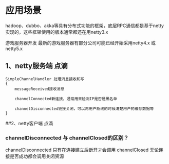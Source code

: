 # 应用场景
hadoop、dubbo、akka等具有分布式功能的框架，底层RPC通信都是基于netty实现的，这些框架使用的版本通常都还在用netty3.x

游戏服务器开发
最新的游戏服务器有部分公司可能已经开始采用netty4.x 或 netty5.x


## 1、netty服务端 点滴

    SimpleChannelHandler 处理消息接收和写
    {
        messageReceived接收消息
    
        channelConnected新连接，通常用来检测IP是否是黑名单
    
        channelDisconnected链接关闭，可以再用户断线的时候清楚用户的缓存数据等
    }

##2、netty客户端 点滴

### channelDisconnected 与 channelClosed的区别？

channelDisconnected 只有在连接建立后断开才会调用
channelClosed 无论连接是否成功都会调用关闭资源